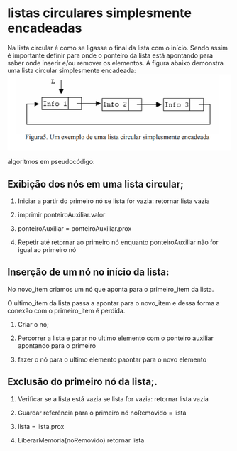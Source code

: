 # listas circulares simplesmente encadeadas

Na lista circular é como se ligasse o final da lista com o início. Sendo assim é importante definir para onde o ponteiro da lista está apontando para saber onde inserir e/ou remover os elementos. A figura abaixo demonstra uma lista circular simplesmente encadeada:
![Lista circular simplesmente encadeada](image.png)


algoritmos em pseudocódigo:
## Exibição dos nós em uma lista circular;
1. Iniciar a partir do primeiro nó
   se lista for vazia:
      retornar lista vazia
   
2. imprimir ponteiroAuxiliar.valor
 
3. ponteiroAuxiliar = ponteiroAuxiliar.prox
 
5. Repetir até retornar ao primeiro nó
   enquanto ponteiroAuxiliar não for igual ao primeiro nó

## Inserção de um nó no início da lista:
No novo_item criamos um nó que aponta para o primeiro_item da lista.

O ultimo_item da lista passa a apontar para o novo_item e dessa forma a conexão com o primeiro_item é perdida.

1. Criar o nó;
 
2. Percorrer a lista e parar no ultimo elemento com o ponteiro auxiliar apontando para o primeiro
 
3. fazer o nó para o ultimo elemento paontar para o novo elemento

## Exclusão do primeiro nó da lista;.

1. Verificar se a lista está vazia
   se lista for vazia:
      retornar lista vazia
   
2. Guardar referência para o primeiro nó
   noRemovido = lista
   
3. lista = lista.prox
   
4. LiberarMemoria(noRemovido)
      retornar lista
